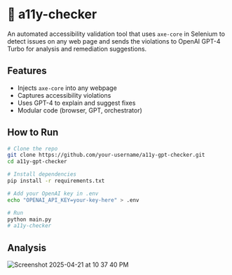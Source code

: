# 🧪 a11y-checker

An automated accessibility validation tool that uses `axe-core` in Selenium to detect issues on any web page and sends the violations to OpenAI GPT-4 Turbo for analysis and remediation suggestions.

## Features
- Injects `axe-core` into any webpage
- Captures accessibility violations
- Uses GPT-4 to explain and suggest fixes
- Modular code (browser, GPT, orchestrator)

## How to Run

```bash
# Clone the repo
git clone https://github.com/your-username/a11y-gpt-checker.git
cd a11y-gpt-checker

# Install dependencies
pip install -r requirements.txt

# Add your OpenAI key in .env
echo "OPENAI_API_KEY=your-key-here" > .env

# Run
python main.py
# a11y-checker

```

## Analysis
![Screenshot 2025-04-21 at 10 37 40 PM](https://github.com/user-attachments/assets/1681e77a-bbb9-4b87-83f9-3f36b94258b9)
